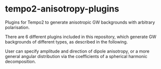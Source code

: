 tempo2-anisotropy-plugins
=========================

Plugins for Tempo2 to generate anisotropic GW backgrounds with arbitrary polarisation.

There are 6 different plugins included in this repository, which generate GW backgrounds of different types, as described in the following.

User can specify amplitude and direction of dipole anisotropy, or a more general angular distribution via the coefficients of a spherical harmonic decomposition.

